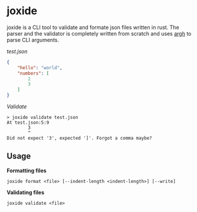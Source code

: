 # joxide

joxide is a CLI tool to validate and formate json files written in rust. The parser and the validator is completely written from scratch and uses [argh](https://github.com/google/argh) to parse CLI arguments.

_test.json_

```json
{
    "hello": "world",
    "numbers": [
        2
        3
    ]
}
```

_Validate_

```
> joxide validate test.json
At test.json:5:9
        3
        ^
Did not expect '3', expected ']'. Forgot a comma maybe?
```

## Usage

**Formatting files**

```
joxide format <file> [--indent-length <indent-length>] [--write]
```

**Validating files**

```
joxide validate <file>
```
